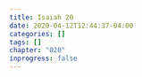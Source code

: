 ```yaml
---
title: Isaiah 20
date: 2020-04-12T12:44:37-04:00
categories: []
tags: []
chapter: "020"
inprogress: false
---
```


